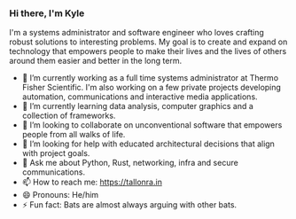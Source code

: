 ### Hi there, I'm Kyle

I'm a systems administrator and software engineer who loves crafting robust solutions to interesting problems. My goal is to create and expand on technology that empowers people to make their lives and the lives of others around them easier and better in the long term.

- 🔭 I’m currently working as a full time systems administrator at Thermo Fisher Scientific. I'm also working on a few private projects developing automation, communications and interactive media applications.
- 🌱 I’m currently learning data analysis, computer graphics and a collection of frameworks.
- 👯 I’m looking to collaborate on unconventional software that empowers people from all walks of life.
- 🤔 I’m looking for help with educated architectural decisions that align with project goals.
- 💬 Ask me about Python, Rust, networking, infra and secure communications.
- 📫 How to reach me: https://tallonra.in
- 😄 Pronouns: He/him
- ⚡ Fun fact: Bats are almost always arguing with other bats.
